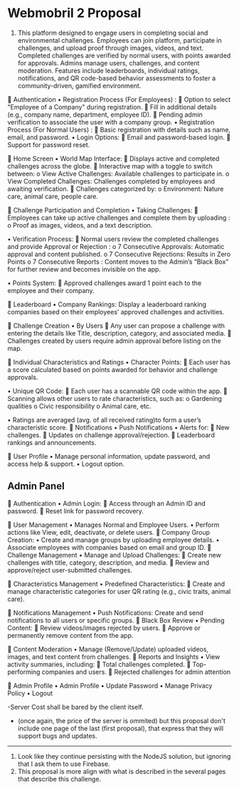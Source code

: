# Webmobril 2 Proposal 

1. This platform designed to engage users in completing social and environmental challenges. Employees can join platform, participate in challenges, and upload proof through images, videos, and text. Completed challenges are verified by normal users, with points awarded for approvals. Admins manage users, challenges, and content moderation. Features include leaderboards, individual ratings, notifications, and QR code-based behavior assessments to foster a community-driven, gamified environment.

 Authentication
• Registration Process (For Employees) :
 Option to select "Employee of a Company" during registration.
 Fill in additional details (e.g., company name, department, employee ID).
 Pending admin verification to associate the user with a company group.
• Registration Process (For Normal Users) :
 Basic registration with details such as name, email, and password.
• Login Options:
 Email and password-based login.
 Support for password reset.

 Home Screen
• World Map Interface:
 Displays active and completed challenges across the globe.
 Interactive map with a toggle to switch between:
o View Active Challenges: Available challenges to participate in.
o View Completed Challenges: Challenges completed by employees and awaiting verification.
 Challenges categorized by:
o Environment: Nature care, animal care, people care.

 Challenge Participation and Completion
• Taking Challenges:
 Employees can take up active challenges and complete them by uploading :
o Proof as images, videos, and a text description.

• Verification Process:
 Normal users review the completed challenges and provide Approval or Rejection :
o 7 Consecutive Approvals: Automatic approval and content published.
o 7 Consecutive Rejections: Results in Zero Points
o 7 Consecutive Reports : Content moves to the Admin’s “Black Box” for further review and becomes invisible on the app.

• Points System:
 Approved challenges award 1 point each to the employee and their company.

 Leaderboard
• Company Rankings: Display a leaderboard ranking companies based on their employees’ approved challenges and activities.

 Challenge Creation
• By Users
 Any user can propose a challenge with entering the details like Title, description, category, and associated media.
 Challenges created by users require admin approval before listing on the map.

 Individual Characteristics and Ratings
• Character Points:
 Each user has a score calculated based on points awarded for behavior and challenge approvals.

• Unique QR Code:
 Each user has a scannable QR code within the app.
 Scanning allows other users to rate characteristics, such as:
o Gardening qualities
o Civic responsibility
o Animal care, etc.

• Ratings are averaged (avg. of all received rating)to form a user’s characteristic score.
 Notifications
• Push Notifications
• Alerts for:
 New challenges.
 Updates on challenge approval/rejection.
 Leaderboard rankings and announcements.

 User Profile
• Manage personal information, update password, and access help & support.
• Logout option.

## Admin Panel 

 Authentication
• Admin Login:
 Access through an Admin ID and password.
 Reset link for password recovery.

 User Management
• Manages Normal and Employee Users.
• Perform actions like View, edit, deactivate, or delete users.
 Company Group Creation:
• Create and manage groups by uploading employee details.
• Associate employees with companies based on email and group ID.
 Challenge Management
• Manage and Upload Challenges:
 Create new challenges with title, category, description, and media.
 Review and approve/reject user-submitted challenges.

 Characteristics Management
• Predefined Characteristics:
 Create and manage characteristic categories for user QR rating (e.g., civic traits, animal care).

 Notifications Management
• Push Notifications: Create and send notifications to all users or specific groups.
 Black Box Review
• Pending Content:
 Review videos/images rejected by users.
 Approve or permanently remove content from the app.

 Content Moderation
• Manage (Remove/Update) uploaded videos, images, and text content from challenges.
 Reports and Insights
• View activity summaries, including:
 Total challenges completed.
 Top-performing companies and users.
 Rejected challenges for admin attention

 Admin Profile
• Admin Profile
• Update Password
• Manage Privacy Policy
• Logout

-Server Cost shall be bared by the client itself. 

- (once again, the price of the server is ommited) but this proposal don't include one page of the last (first proposal), that express that they will support bugs and updates.

--- 

1. Look like they continue persisting with the NodeJS solution, but ignoring that I ask them to use Firebase. 
2. This proposal is more align with what is described in the several pages that describe this challenge. 



